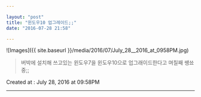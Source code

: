 ```yaml
---

layout: "post"  
title: "윈도우10 업그레이드;;"  
date: "2016-07-28 21:58"

---
```


![Images]({{ site.baseurl }}/media/2016/07/July_28__2016_at_0958PM.jpg)

> 버박에 설치해 쓰고있는 윈도우7을 윈도우10으로 업그래이드한다고 며칠째 쌩쑈중;;

Created at : July 28, 2016 at 09:58PM

---
